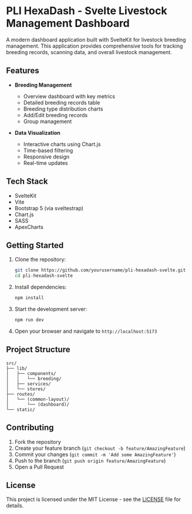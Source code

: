 # PLI HexaDash - Svelte Livestock Management Dashboard

A modern dashboard application built with SvelteKit for livestock breeding management. This application provides comprehensive tools for tracking breeding records, scanning data, and overall livestock management.

## Features

- **Breeding Management**
  - Overview dashboard with key metrics
  - Detailed breeding records table
  - Breeding type distribution charts
  - Add/Edit breeding records
  - Group management

- **Data Visualization**
  - Interactive charts using Chart.js
  - Time-based filtering
  - Responsive design
  - Real-time updates

## Tech Stack

- SvelteKit
- Vite
- Bootstrap 5 (via sveltestrap)
- Chart.js
- SASS
- ApexCharts

## Getting Started

1. Clone the repository:
   ```bash
   git clone https://github.com/yourusername/pli-hexadash-svelte.git
   cd pli-hexadash-svelte
   ```

2. Install dependencies:
   ```bash
   npm install
   ```

3. Start the development server:
   ```bash
   npm run dev
   ```

4. Open your browser and navigate to `http://localhost:5173`

## Project Structure

```
src/
├── lib/
│   ├── components/
│   │   └── breeding/
│   ├── services/
│   └── stores/
├── routes/
│   └── (common-layout)/
│       └── (dashboard)/
└── static/
```

## Contributing

1. Fork the repository
2. Create your feature branch (`git checkout -b feature/AmazingFeature`)
3. Commit your changes (`git commit -m 'Add some AmazingFeature'`)
4. Push to the branch (`git push origin feature/AmazingFeature`)
5. Open a Pull Request

## License

This project is licensed under the MIT License - see the [LICENSE](LICENSE) file for details.
